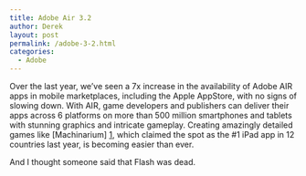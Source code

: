 ```yaml
---
title: Adobe Air 3.2
author: Derek
layout: post
permalink: /adobe-3-2.html
categories:
  - Adobe
---
```


Over the last year, we’ve seen a 7x increase in the availability of Adobe AIR apps in mobile marketplaces, including the Apple AppStore, with no signs of slowing down. With AIR, game developers and publishers can deliver their apps across 6 platforms on more than 500 million smartphones and tablets with stunning graphics and intricate gameplay. Creating amazingly detailed games like [Machinarium] [1], which claimed the spot as the #1 iPad app in 12 countries last year, is becoming easier than ever.

[1]: http://blogs.adobe.com/digitalmedia/2011/09/flash-based-machinarium-game-is-now-1-ipad-app-delivered-using-adobe-air/



And I thought someone said that Flash was dead.